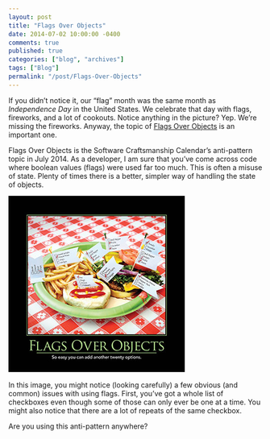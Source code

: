 ```yaml
---
layout: post
title: "Flags Over Objects"
date: 2014-07-02 10:00:00 -0400
comments: true
published: true
categories: ["blog", "archives"]
tags: ["Blog"]
permalink: "/post/Flags-Over-Objects"
---
```

<!-- more -->



<p>If you didn’t notice it, our “flag” month was the same month as <em>Independence Day</em> in the United States. We celebrate that day with flags, fireworks, and a lot of cookouts. Notice anything in the picture? Yep. We’re missing the fireworks. Anyway, the topic of <a href="http://deviq.com/flags-over-objects" target="_blank">Flags Over Objects</a> is an important one.</p>  <p>Flags Over Objects is the Software Craftsmanship Calendar’s anti-pattern topic in July 2014. As a developer, I am sure that you’ve come across code where boolean values (flags) were used far too much. This is often a misuse of state. Plenty of times there is a better, simpler way of handling the state of objects.</p>  <p><a href="/images/files/Flags_Over_Objects_July_2014.png"><img title="Flags_Over_Objects_July_2014" style="border-left-width: 0px; border-right-width: 0px; border-bottom-width: 0px; display: inline; border-top-width: 0px" border="0" alt="Flags_Over_Objects_July_2014" src="/images/files/Flags_Over_Objects_July_2014_thumb.png" width="350" height="350" /></a> </p>  <p>In this image, you might notice (looking carefully) a few obvious (and common) issues with using flags. First, you’ve got a whole list of checkboxes even though some of those can only ever be one at a time. You might also notice that there are a lot of repeats of the same checkbox.</p>  <p>Are you using this anti-pattern anywhere?</p>
